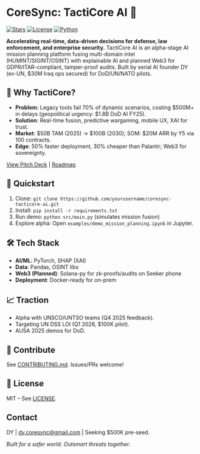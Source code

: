 # CoreSync: TactiCore AI 🚀

[![Stars](https://img.shields.io/github/stars/dycoresync-afk/coresync-tacticore-ai)](https://github.com/yourusername/coresync-tacticore-ai)
[![License](https://img.shields.io/github/license/dycoresyn-afk/coresync-tacticore-ai)](LICENSE)
[![Python](https://img.shields.io/badge/Python-3.10%2B-blue)](https://www.python.org/)

**Accelerating real-time, data-driven decisions for defense, law enforcement, and enterprise security.** TactiCore AI is an alpha-stage AI mission planning platform fusing multi-domain intel (HUMINT/SIGINT/OSINT) with explainable AI and planned Web3 for GDPR/ITAR-compliant, tamper-proof audits. Built by serial AI founder DY (ex-UN, $30M Iraq ops secured) for DoD/UN/NATO pilots.

## 🌟 Why TactiCore?
- **Problem**: Legacy tools fail 70% of dynamic scenarios, costing $500M+ in delays (geopolitical urgency: $1.8B DoD AI FY25).
- **Solution**: Real-time fusion, predictive wargaming, mobile UX, XAI for trust.
- **Market**: $50B TAM (2025) → $100B (2030); SOM: $20M ARR by Y5 via 100 contracts.
- **Edge**: 50% faster deployment, 30% cheaper than Palantir; Web3 for sovereignty.

[View Pitch Deck](docs/pitch-deck/CoreSync_AI-Powered_Mission_Planning.pdf) | [Roadmap](docs/roadmap.md)

## 🚀 Quickstart
1. Clone: `git clone https://github.com/yourusername/coresync-tacticore-ai.git`
2. Install: `pip install -r requirements.txt`
3. Run demo: `python src/main.py` (simulates mission fusion)
4. Explore alpha: Open `examples/demo_mission_planning.ipynb` in Jupyter.

## 🛠 Tech Stack
- **AI/ML**: PyTorch, SHAP (XAI)
- **Data**: Pandas, OSINT libs
- **Web3 (Planned)**: Solana-py for zk-proofs/audits on Seeker phone
- **Deployment**: Docker-ready for on-prem

## 📈 Traction
- Alpha with UNSCO/UNTSO teams (Q4 2025 feedback).
- Targeting UN DSS LOI (Q1 2026, $100K pilot).
- AUSA 2025 demos for DoD.

## 🤝 Contribute
See [CONTRIBUTING.md](CONTRIBUTING.md). Issues/PRs welcome!

## 📄 License
MIT – See [LICENSE](LICENSE).

## Contact
DY | dy.coresync@gmail.com | Seeking $500K pre-seed.

*Built for a safer world. Outsmart threats together.*
